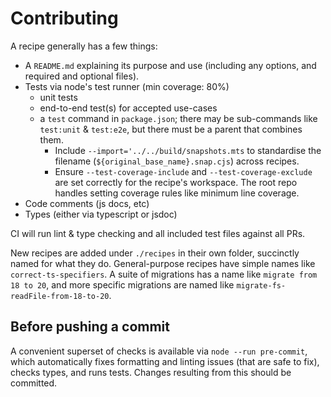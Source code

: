 # Contributing

A recipe generally has a few things:

* A `README.md` explaining its purpose and use (including any options, and required and optional
files).
* Tests via node's test runner (min coverage: 80%)
  * unit tests
  * end-to-end test(s) for accepted use-cases
  * a `test` command in `package.json`; there may be sub-commands like `test:unit` & `test:e2e`, but there must be a parent that combines them.
    * Include `--import='../../build/snapshots.mts` to standardise the filename (`${original_base_name}.snap.cjs`) across recipes.
    * Ensure `--test-coverage-include` and `--test-coverage-exclude` are set correctly for the recipe's workspace. The root repo handles setting coverage rules like minimum line coverage.
* Code comments (js docs, etc)
* Types (either via typescript or jsdoc)

CI will run lint & type checking and all included test files against all PRs.

New recipes are added under `./recipes` in their own folder, succinctly named for what they do. General-purpose recipes have simple names like `correct-ts-specifiers`. A suite of migrations has a name like `migrate from 18 to 20`, and more specific migrations are named like `migrate-fs-readFile-from-18-to-20`.

## Before pushing a commit

A convenient superset of checks is available via `node --run pre-commit`, which automatically fixes formatting and linting issues (that are safe to fix), checks types, and runs tests. Changes resulting from this should be committed.
